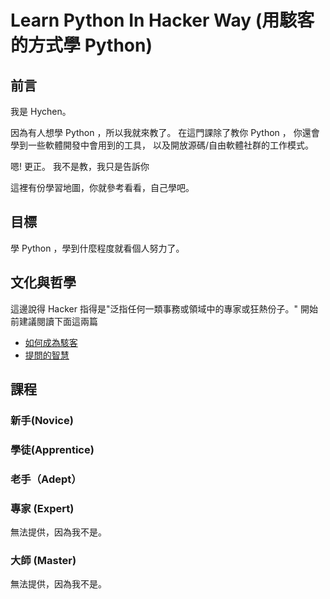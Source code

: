 # Learn Python In Hacker Way (用駭客的方式學 Python)

## 前言

我是 Hychen。

因為有人想學 Python ，所以我就來教了。
在這門課除了教你 Python ， 你還會學到一些軟體開發中會用到的工具，
以及開放源碼/自由軟體社群的工作模式。

嗯! 更正。 我不是教，我只是告訴你

這裡有份學習地圖，你就參考看看，自己學吧。

## 目標

學 Python ，學到什麼程度就看個人努力了。

## 文化與哲學

這邊說得 Hacker 指得是"泛指任何一類事務或領域中的專家或狂熱份子。"
開始前建議閱讀下面這兩篇

- [如何成為駭客](http://www.angelfire.com/ok/leekawo/hacker.htm)
- [提問的智慧](https://code.google.com/p/smartquestions/wiki/WhenYouAsk)

## 課程

### 新手(Novice)

### 學徒(Apprentice)

### 老手（Adept）

### 專家 (Expert)

無法提供，因為我不是。

### 大師 (Master)

無法提供，因為我不是。

